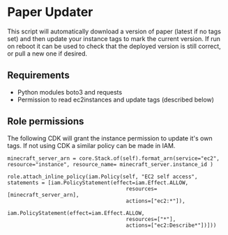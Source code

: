 # Paper Updater

This script will automatically download a version of paper (latest if no tags set) and then update your instance tags to mark the current version.  If run on reboot it can be used to check that the deployed version is still correct, or pull a new one if desired.

## Requirements
- Python modules boto3 and requests
- Permission to read ec2instances and update tags (described below)

## Role permissions
The following CDK will grant the instance permission to update it's own tags.  If not using CDK a similar policy can be made in IAM.

    minecraft_server_arn = core.Stack.of(self).format_arn(service="ec2", resource="instance", resource_name= minecraft_server.instance_id )
        
    role.attach_inline_policy(iam.Policy(self, "EC2 self access", statements = [iam.PolicyStatement(effect=iam.Effect.ALLOW,
                                          resources=[minecraft_server_arn],
                                          actions=["ec2:*"]),
                                          iam.PolicyStatement(effect=iam.Effect.ALLOW,
                                          resources=["*"],
                                          actions=["ec2:Describe*"])]))
